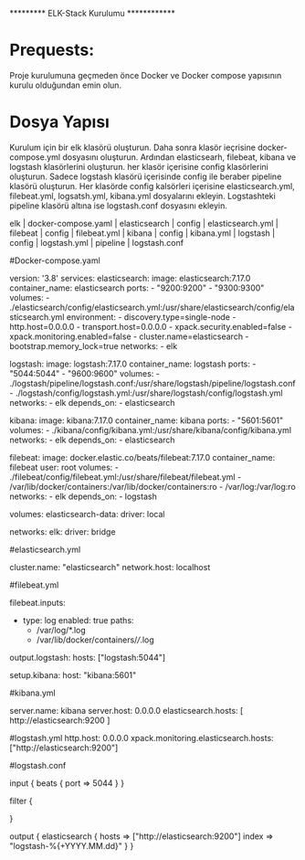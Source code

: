 ********* ELK-Stack Kurulumu ************

# Prequests: 
Proje kurulumuna geçmeden önce Docker ve Docker compose yapısının kurulu olduğundan emin olun.

# Dosya Yapısı
Kurulum için bir elk klasörü oluşturun. Daha sonra klasör ieçrisine docker-compose.yml dosyasını oluşturun. Ardından elasticsearh, filebeat, kibana ve logstash klasörlerini oluşturun. her klasör içerisine config klasörlerini oluşturun. Sadece logstash klasörü içerisinde config ile beraber pipeline klasörü oluşturun. Her klasörde config kalsörleri içerisine elasticsearch.yml, filebeat.yml, logsatsh.yml, kibana.yml dosyalarını ekleyin. Logstashteki pipeline klasörü altına ise logstash.conf dosyasını ekleyin.


elk
  | docker-compose.yaml
  | elasticsearch
                | config
                        | elasticsearch.yml
  | filebeat
            | config
                    | filebeat.yml
  | kibana
           | config
                    | kibana.yml
  | logstash
           | config
                    | logstash.yml
           | pipeline
                    | logstash.conf


#Docker-compose.yaml

version: '3.8'
services:
  elasticsearch:
    image: elasticsearch:7.17.0
    container_name: elasticsearch
    ports:
      - "9200:9200"
      - "9300:9300"
    volumes:
      - ./elasticsearch/config/elasticsearch.yml:/usr/share/elasticsearch/config/elasticsearch.yml
    environment:
      - discovery.type=single-node
      - http.host=0.0.0.0
      - transport.host=0.0.0.0
      - xpack.security.enabled=false
      - xpack.monitoring.enabled=false
      - cluster.name=elasticsearch
      - bootstrap.memory_lock=true
    networks:
      - elk

  logstash:
    image: logstash:7.17.0
    container_name: logstash
    ports:
      - "5044:5044"
      - "9600:9600"
    volumes:
      - ./logstash/pipeline/logstash.conf:/usr/share/logstash/pipeline/logstash.conf
      - ./logstash/config/logstash.yml:/usr/share/logstash/config/logstash.yml
    networks:
      - elk
    depends_on:
      - elasticsearch

  kibana:
    image: kibana:7.17.0
    container_name: kibana
    ports:
      - "5601:5601"
    volumes:
      - ./kibana/config/kibana.yml:/usr/share/kibana/config/kibana.yml
    networks:
      - elk
    depends_on:
      - elasticsearch

  filebeat:
    image: docker.elastic.co/beats/filebeat:7.17.0
    container_name: filebeat
    user: root
    volumes:
      - ./filebeat/config/filebeat.yml:/usr/share/filebeat/filebeat.yml
      - /var/lib/docker/containers:/var/lib/docker/containers:ro
      - /var/log:/var/log:ro
    networks:
      - elk
    depends_on:
      - logstash

volumes:
  elasticsearch-data:
    driver: local

networks:
  elk:
    driver: bridge







#elasticsearch.yml

cluster.name: "elasticsearch"
network.host: localhost



#filebeat.yml

filebeat.inputs:
  - type: log
    enabled: true
    paths:
      - /var/log/*.log
      - /var/lib/docker/containers/*/*.log

output.logstash:
  hosts: ["logstash:5044"]

setup.kibana:
  host: "kibana:5601"

#kibana.yml

server.name: kibana
server.host: 0.0.0.0
elasticsearch.hosts: [ http://elasticsearch:9200 ]

#logstash.yml
http.host: 0.0.0.0
xpack.monitoring.elasticsearch.hosts: ["http://elasticsearch:9200"]

#logstash.conf

input {
  beats {
    port => 5044
  }
}

filter {

}

output {
  elasticsearch {
    hosts => ["http://elasticsearch:9200"]
    index => "logstash-%{+YYYY.MM.dd}"
  }
}




